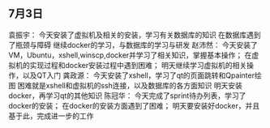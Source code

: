 ##  7月3日
袁振宇：
今天安装了虚拟机及相关的安装，学习有关数据库的知识
在数据库遇到了瓶颈与障碍
继续docker的学习，与数据库的学习与研发
赵沛然：
今天安装了VM，Ubuntu，xshell,winscp,docker并学习了相关知识，掌握基本操作；
在虚拟机的实现过程和docker安装过程中遇到困难；
明天继续学习虚拟机的相关操作，以及QT入门
龚政源：
今天安装了xshell，学习了qt的页面跳转和Qpainter绘图
困难就是xshell和虚拟机的ssh连接，以及数据库的各方面知识
明天安装docker，再学习qt的其他知识
陈冠华：
今天完成了sprint待办列表，学习了docker的安装；
在docker的安装方面遇到了困难；
明天要安装好docker，并且基于此，完成进一步的工作